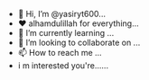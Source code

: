 - 👋 Hi, I’m @yasiryt600...
- ♥️ alhamdulillah for everything...
- 🌱 I’m currently learning ...
- 💞️ I’m looking to collaborate on ...
- 📫 How to reach me ...
- i m interested you're......
<!---
yasiryt600/yasiryt600 is a ✨ special ✨ repository because its `README.md` (this file) appears on your GitHub profile.
You can click the Preview link to take a look at your changes.
--->
